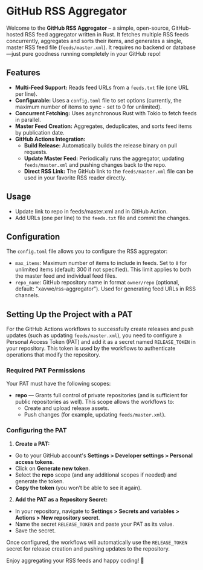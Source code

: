 # GitHub RSS Aggregator

Welcome to the **GitHub RSS Aggregator** – a simple, open-source, GitHub-hosted RSS feed aggregator written in Rust. It fetches multiple RSS feeds concurrently, aggregates and sorts their items, and generates a single, master RSS feed file (`feeds/master.xml`). It requires no backend or database—just pure goodness running completely in your GitHub repo!

## Features

- **Multi-Feed Support:** Reads feed URLs from a `feeds.txt` file (one URL per line).
- **Configurable:** Uses a `config.toml` file to set options (currently, the maximum number of items to sync - set to 0 for unlimited).
- **Concurrent Fetching:** Uses asynchronous Rust with Tokio to fetch feeds in parallel.
- **Master Feed Creation:** Aggregates, deduplicates, and sorts feed items by publication date.
- **GitHub Actions Integration:**
  - **Build Release:** Automatically builds the release binary on pull requests.
  - **Update Master Feed:** Periodically runs the aggregator, updating `feeds/master.xml` and pushing changes back to the repo.
  - **Direct RSS Link:** The GitHub link to the `feeds/master.xml` file can be used in your favorite RSS reader directly.

## Usage

- Update link to repo in feeds/master.xml and in GitHub Action.
- Add URLs (one per line) to the `feeds.txt` file and commit the changes.

## Configuration

The `config.toml` file allows you to configure the RSS aggregator:

- `max_items`: Maximum number of items to include in feeds. Set to `0` for unlimited items (default: 300 if not specified). This limit applies to both the master feed and individual feed files.
- `repo_name`: GitHub repository name in format `owner/repo` (optional, default: "xavwe/rss-aggregator"). Used for generating feed URLs in RSS channels.

## Setting Up the Project with a PAT

For the GitHub Actions workflows to successfully create releases and push updates (such as updating `feeds/master.xml`), you need to configure a Personal Access Token (PAT) and add it as a secret named `RELEASE_TOKEN` in your repository. This token is used by the workflows to authenticate operations that modify the repository.

### Required PAT Permissions

Your PAT must have the following scopes:
- **repo** — Grants full control of private repositories (and is sufficient for public repositories as well). This scope allows the workflows to:
  - Create and upload release assets.
  - Push changes (for example, updating `feeds/master.xml`).

### Configuring the PAT

1. **Create a PAT:**
  - Go to your GitHub account's **Settings > Developer settings > Personal access tokens**.
  - Click on **Generate new token**.
  - Select the **repo** scope (and any additional scopes if needed) and generate the token.
  - **Copy the token** (you won’t be able to see it again).

2. **Add the PAT as a Repository Secret:**
  - In your repository, navigate to **Settings > Secrets and variables > Actions > New repository secret**.
  - Name the secret `RELEASE_TOKEN` and paste your PAT as its value.
  - Save the secret.

Once configured, the workflows will automatically use the `RELEASE_TOKEN` secret for release creation and pushing updates to the repository.

Enjoy aggregating your RSS feeds and happy coding! 🚀
